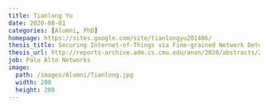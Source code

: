 ```yaml
---
title: Tianlong Yu
date: 2020-08-01
categories: [Alumni, PhD]
homepage: https://sites.google.com/site/tianlongyu201406/
thesis_title: Securing Internet-of-Things via Fine-grained Network Detection and Prevention
thesis_url: http://reports-archive.adm.cs.cmu.edu/anon/2020/abstracts/20-120.html
job: Palo Alto Networks
image:
  path: /images/Alumni/Tianlong.jpg
  width: 200
  height: 200
---
```


